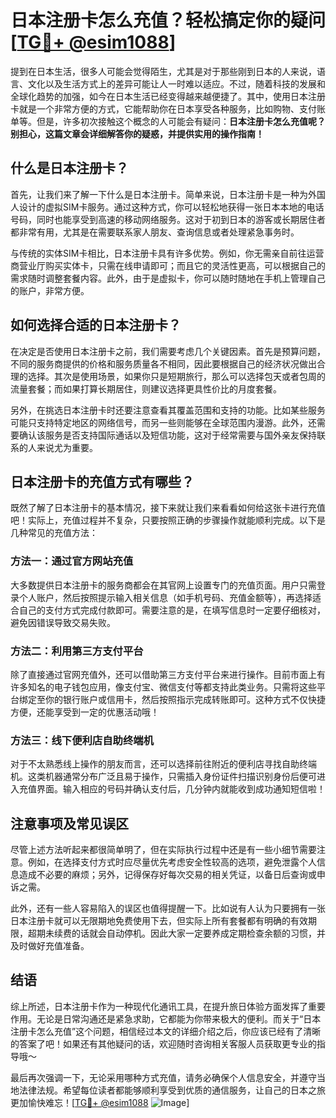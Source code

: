 # 日本注册卡怎么充值？轻松搞定你的疑问[[TG💪+ @esim1088](https://t.me/s/esim1088)]

提到在日本生活，很多人可能会觉得陌生，尤其是对于那些刚到日本的人来说，语言、文化以及生活方式上的差异可能让人一时难以适应。不过，随着科技的发展和全球化趋势的加强，如今在日本生活已经变得越来越便捷了。其中，使用日本注册卡就是一个非常方便的方式，它能帮助你在日本享受各种服务，比如购物、支付账单等。但是，许多初次接触这个概念的人可能会有疑问：**日本注册卡怎么充值呢？别担心，这篇文章会详细解答你的疑惑，并提供实用的操作指南！**

## 什么是日本注册卡？

首先，让我们来了解一下什么是日本注册卡。简单来说，日本注册卡是一种为外国人设计的虚拟SIM卡服务。通过这种方式，你可以轻松地获得一张日本本地的电话号码，同时也能享受到高速的移动网络服务。这对于初到日本的游客或长期居住者都非常有用，尤其是在需要联系家人朋友、查询信息或者处理紧急事务时。

与传统的实体SIM卡相比，日本注册卡具有许多优势。例如，你无需亲自前往运营商营业厅购买实体卡，只需在线申请即可；而且它的灵活性更高，可以根据自己的需求随时调整套餐内容。此外，由于是虚拟卡，你可以随时随地在手机上管理自己的账户，非常方便。

## 如何选择合适的日本注册卡？

在决定是否使用日本注册卡之前，我们需要考虑几个关键因素。首先是预算问题，不同的服务商提供的价格和服务质量各不相同，因此要根据自己的经济状况做出合理的选择。其次是使用场景，如果你只是短期旅行，那么可以选择包天或者包周的流量套餐；而如果打算长期居住，则建议选择更具性价比的月度套餐。

另外，在挑选日本注册卡时还要注意查看其覆盖范围和支持的功能。比如某些服务可能只支持特定地区的网络信号，而另一些则能够在全球范围内漫游。此外，还需要确认该服务是否支持国际通话以及短信功能，这对于经常需要与国外亲友保持联系的人来说尤为重要。

## 日本注册卡的充值方式有哪些？

既然了解了日本注册卡的基本情况，接下来就让我们来看看如何给这张卡进行充值吧！实际上，充值过程并不复杂，只要按照正确的步骤操作就能顺利完成。以下是几种常见的充值方法：

### 方法一：通过官方网站充值

大多数提供日本注册卡的服务商都会在其官网上设置专门的充值页面。用户只需登录个人账户，然后按照提示输入相关信息（如手机号码、充值金额等），再选择适合自己的支付方式完成付款即可。需要注意的是，在填写信息时一定要仔细核对，避免因错误导致交易失败。

### 方法二：利用第三方支付平台

除了直接通过官网充值外，还可以借助第三方支付平台来进行操作。目前市面上有许多知名的电子钱包应用，像支付宝、微信支付等都支持此类业务。只需将这些平台绑定至你的银行账户或信用卡，然后按照指示完成转账即可。这种方式不仅快捷方便，还能享受到一定的优惠活动哦！

### 方法三：线下便利店自助终端机

对于不太熟悉线上操作的朋友而言，还可以选择前往附近的便利店寻找自助终端机。这类机器通常分布广泛且易于操作，只需插入身份证件扫描识别身份后便可进入充值界面。输入相应的号码并确认支付后，几分钟内就能收到成功通知短信啦！

## 注意事项及常见误区

尽管上述方法听起来都很简单明了，但在实际执行过程中还是有一些小细节需要注意。例如，在选择支付方式时应尽量优先考虑安全性较高的选项，避免泄露个人信息造成不必要的麻烦；另外，记得保存好每次交易的相关凭证，以备日后查询或申诉之需。

此外，还有一些人容易陷入的误区也值得提醒一下。比如说有人认为只要拥有一张日本注册卡就可以无限期地免费使用下去，但实际上所有套餐都有明确的有效期限，超期未续费的话就会自动停机。因此大家一定要养成定期检查余额的习惯，并及时做好充值准备。

## 结语

综上所述，日本注册卡作为一种现代化通讯工具，在提升旅日体验方面发挥了重要作用。无论是日常沟通还是紧急求助，它都能为你带来极大的便利。而关于“日本注册卡怎么充值”这个问题，相信经过本文的详细介绍之后，你应该已经有了清晰的答案了吧！如果还有其他疑问的话，欢迎随时咨询相关客服人员获取更专业的指导哦～

最后再次强调一下，无论采用哪种方式充值，请务必确保个人信息安全，并遵守当地法律法规。希望每位读者都能够顺利享受到优质的通信服务，让自己的日本之旅更加愉快难忘！[[TG💪+ @esim1088](https://t.me/s/esim1088) ![Image](https://i.postimg.cc/4NQfJmqS/Snipaste-2025-05-13-00-14-12.png)]